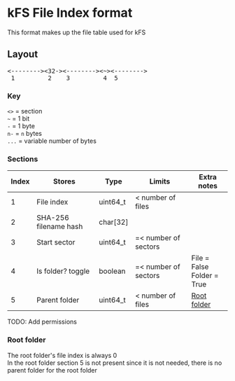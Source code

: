 # kFS File Index format

This format makes up the file table used for kFS

## Layout

<pre>
<--------><32-><--------><~><-------->
 1         2    3         4  5
</pre>

### Key

`<>` = section <br>
`~` = 1 bit<br>
`-` = 1 byte<br>
`n-` = `n` bytes<br>
`...` = variable number of bytes<br>

### Sections

Index | Stores | Type | Limits | Extra notes
-- | - | - | - | - 
1 | File index | uint64_t | < number of files |
2 | SHA-256 filename hash | char[32] |  |
3 | Start sector | uint64_t | =< number of sectors  | 
4 | Is folder? toggle | boolean | =< number of sectors |  File = False<br>Folder = True
5 | Parent folder | uint64_t | < number of files | [Root folder](#root-folder)

TODO: Add permissions

### Root folder

The root folder's file index is always 0<br>
In the root folder section 5 is not present since it is not needed, there is no parent folder for the root folder